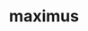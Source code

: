 ---
title: maximus
meaning: greatest, biggest, largest
ch: [twentythree]
pos: totadjective
femstem: maxim
femend: a
neutstem: maxim
neutend: um
---